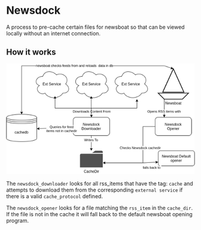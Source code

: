 # Newsdock
A process to pre-cache certain files for newsboat so that can be viewed locally without an internet connection.

## How it works
![newsdock erd](assets/newsdock_erd.png)

The `newsdock_downloader` looks for all rss_items that have the tag: `cache` and attempts to download them from the corresponding `external service` if there is a valid `cache_protocol` defined.

The `newsdock_opener` looks for a file matching the `rss_item` in the `cache_dir`.
 If the file is not in the cache it will fall back to the default newsboat opening program.
